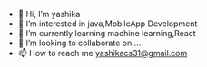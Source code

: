 - 👋 Hi, I’m yashika
- 👀 I’m interested in java,MobileApp Development
- 🌱 I’m currently learning machine learning,React
- 💞️ I’m looking to collaborate on ...
- 📫 How to reach me yashikacs31@gmail.com

<!---
Yashika0512/Yashika0512 is a ✨ special ✨ repository because its `README.md` (this file) appears on your GitHub profile.
You can click the Preview link to take a look at your changes.
--->
